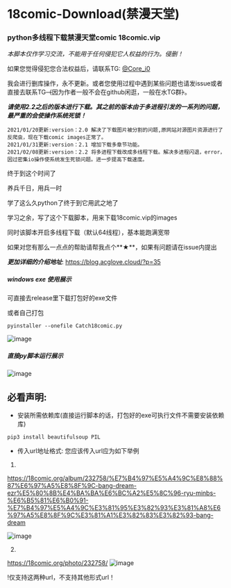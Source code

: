 
```
```
# 18comic-Download(禁漫天堂)
### python多线程下载禁漫天堂comic 18comic.vip

*本脚本仅作学习交流，不能用于任何侵犯它人权益的行为。侵删！*

如果您觉得侵犯您合法权益后，请联系TG: [@Core_i0](https://t.me/Core_i0)

我会进行删库操作，永不更新。或者您使用过程中遇到某些问题也请发issue或者直接去联系TG~~（~~因为作者一般不会在github闲逛，一般在水TG群~~）~~。

***请使用2.2之后的版本进行下载。其之前的版本由于多进程引发的一系列的问题，最严重的会使操作系统死锁！***

```
2021/01/20更新:version：2.0 解决了下载图片被分割的问题,原网站对源图片资源进行了反爬虫，现在下载comic images正常了。
2021/01/31更新:version：2.1 增加下载多章节功能。
2021/02/08更新:version：2.2 将多进程下载改成多线程下载。解决多进程闪退，error，因过密集io操作使系统发生死锁问题。进一步提高下载速度。
```



终于到这个时间了

养兵千日，用兵一时

学了这么久python了终于到它用武之地了

学习之余，写了这个下载脚本，用来下载18comic.vip的images

同时该脚本开启多线程下载（默认64线程），基本能跑满宽带

如果对您有那么一点点的帮助请帮我点个**★**，如果有问题请在issue内提出

***更加详细的介绍地址***: https://blog.acglove.cloud/?p=35


##### windows exe 使用展示

可直接去release里下载打包好的exe文件

或者自己打包
```
pyinstaller --onefile Catch18comic.py
```


![image](https://blog.acglove.cloud/wp-content/uploads/2021/01/Screenshot_2.png)
##### 直接py脚本运行展示
![image](https://blog.acglove.cloud/wp-content/uploads/2021/02/Screenshot_3.png)


## 必看声明:
- 安装所需依赖库(直接运行脚本的话，打包好的exe可执行文件不需要安装依赖库)
```
pip3 install beautifulsoup PIL
```
- 传入url地址格式: 
您应该传入url应为如下举例
1. 
https://18comic.org/album/232758/%E7%B4%97%E5%A4%9C%E8%88%87%E6%97%A5%E8%8F%9C-bang-dream-ezr%E5%80%8B%E4%BA%BA%E6%BC%A2%E5%8C%96-ryu-minbs-%E6%B5%81%E6%B0%91-%E7%B4%97%E5%A4%9C%E3%81%95%E3%82%93%E3%81%A8%E6%97%A5%E8%8F%9C%E3%81%A1%E3%82%83%E3%82%93-bang-dream

![image](https://blog.acglove.cloud/wp-content/uploads/2021/01/Screenshot_3.png)


2. 
https://18comic.org/photo/232758/
![image](https://blog.acglove.cloud/wp-content/uploads/2021/01/Screenshot_4.png)


!仅支持这两种url，不支持其他形式url！
